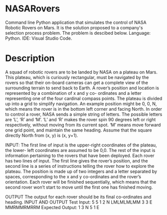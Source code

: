 # NASARovers
Command line Python application that simulates the control of NASA Robotic Rovers on Mars. 
It is the solution proposed to a company's selection process problem. The problem is descibed below.
Language: Python.
IDE: Visual Studio Code.

# Description
A squad of robotic rovers are to be landed by NASA on a plateau on Mars. This plateau, which
is curiously rectangular, must be navigated by the rovers so that their on-board cameras can
get a complete view of the surrounding terrain to send back to Earth. A rover’s position and
location is represented by a combination of x and y co- ordinates and a letter representing one
of the four cardinal compass points. The plateau is divided up into a grid to simplify navigation.
An example position might be 0, 0, N, which means the rover is in the bottom left corner and
facing North. In order to control a rover, NASA sends a simple string of letters. The possible
letters are ‘L’, ‘R’ and ‘M’. ‘L’ and ‘R’ makes the rover spin 90 degrees left or right respectively,
without moving from its current spot. ‘M’ means move forward one grid point, and maintain
the same heading. Assume that the square directly North from (x, y) is (x, y+1).  

INPUT:
The first line of input is the upper-right coordinates of the plateau, the lower- left coordinates
are assumed to be 0,0.
The rest of the input is information pertaining to the rovers that have been deployed. Each
rover has two lines of input. The first line gives the rover’s position, and the second line is a
series of instructions telling the rover how to explore the plateau.
The position is made up of two integers and a letter separated by spaces, corresponding to the
x and y co-ordinates and the rover’s orientation.
Each rover will be finished sequentially, which means that the second rover won’t start to
move until the first one has finished moving.  

OUTPUT
The output for each rover should be its final co-ordinates and heading.
INPUT AND OUTPUT
Test Input:
5 5
1 2 N
LMLMLMLMM
3 3 E
MMRMMRMRRM
Expected Output:
1 3 N
5 1 E
